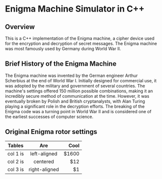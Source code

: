 # Enigma Machine Simulator in C++
## Overview
This is a C++ implementation of the Enigma machine, a cipher device used for the encryption and decryption of secret messages. The Enigma machine was most famously used by Germany during World War II.

## Brief History of the Enigma Machine
The Enigma machine was invented by the German engineer Arthur Scherbius at the end of World War I. Initially designed for commercial use, it was adopted by the military and government of several countries. The machine's settings offered 150 million possible combinations, making it an incredibly secure method of communication at the time. However, it was eventually broken by Polish and British cryptanalysts, with Alan Turing playing a significant role in the decryption efforts. The breaking of the Enigma code was a turning point in World War II and is considered one of the earliest successes of computer science.

## Original Enigma rotor settings

| Tables   |      Are      |  Cool |
|----------|:-------------:|------:|
| col 1 is |  left-aligned | $1600 |
| col 2 is |    centered   |   $12 |
| col 3 is | right-aligned |    $1 |
    